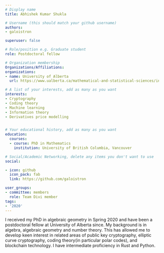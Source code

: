 ```yaml
---
# Display name
title: Abhishek Kumar Shukla

# Username (this should match your github username)
authors:
- galoistron

superuser: false

# Role/position e.g. Graduate student
role: Postdoctoral fellow

# Organization membership
Organizations/Affiliations: 
organizations:
- name: University of Alberta
  url: https://www.ualberta.ca/mathematical-and-statistical-sciences/index.html

# A list of your interests, add as many as you want
interests:
- Cryptography
- Coding theory
- Machine learning
- Information theory
- Derivatives price modelling


# Your educational history, add as many as you want
education:
  courses:
  - course: PhD in Mathematics
    institution: University of British Columbia, Vancouver

# Social/Academic Networking, delete any items you don't want to use
social:

- icon: github
  icon_pack: fab
  link: https://github.com/galoistron

user_groups:
- committee: members
  role: Team Divi member
tags:
- '2020'
---
```

I received my PhD in algebraic geometry in Spring 2020 and have been a postdoctoral fellow at University of Alberta since. My background is in algebra, algebraic geometry 
and number theory. This has allowed me to develop keen interest in related areas of public key cryptography, elliptic curve cryptography, coding theory(in particular polar codes), and blockchain technology. 
I have intermediate proficiency in Rust and Python.  
